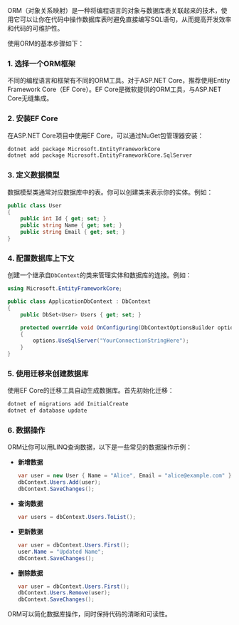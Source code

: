 ORM（对象关系映射）是一种将编程语言的对象与数据库表关联起来的技术，使用它可以让你在代码中操作数据库表时避免直接编写SQL语句，从而提高开发效率和代码的可维护性。

使用ORM的基本步骤如下：

### 1. 选择一个ORM框架
不同的编程语言和框架有不同的ORM工具。对于ASP.NET Core，推荐使用Entity Framework Core（EF Core）。EF Core是微软提供的ORM工具，与ASP.NET Core无缝集成。

### 2. 安装EF Core
在ASP.NET Core项目中使用EF Core，可以通过NuGet包管理器安装：
```bash
dotnet add package Microsoft.EntityFrameworkCore
dotnet add package Microsoft.EntityFrameworkCore.SqlServer
```

### 3. 定义数据模型
数据模型类通常对应数据库中的表。你可以创建类来表示你的实体。例如：
```csharp
public class User
{
    public int Id { get; set; }
    public string Name { get; set; }
    public string Email { get; set; }
}
```

### 4. 配置数据库上下文
创建一个继承自`DbContext`的类来管理实体和数据库的连接。例如：
```csharp
using Microsoft.EntityFrameworkCore;

public class ApplicationDbContext : DbContext
{
    public DbSet<User> Users { get; set; }

    protected override void OnConfiguring(DbContextOptionsBuilder options)
    {
        options.UseSqlServer("YourConnectionStringHere");
    }
}
```

### 5. 使用迁移来创建数据库
使用EF Core的迁移工具自动生成数据库。首先初始化迁移：
```bash
dotnet ef migrations add InitialCreate
dotnet ef database update
```

### 6. 数据操作
ORM让你可以用LINQ查询数据，以下是一些常见的数据操作示例：

- **新增数据**
  ```csharp
  var user = new User { Name = "Alice", Email = "alice@example.com" };
  dbContext.Users.Add(user);
  dbContext.SaveChanges();
  ```

- **查询数据**
  ```csharp
  var users = dbContext.Users.ToList();
  ```

- **更新数据**
  ```csharp
  var user = dbContext.Users.First();
  user.Name = "Updated Name";
  dbContext.SaveChanges();
  ```

- **删除数据**
  ```csharp
  var user = dbContext.Users.First();
  dbContext.Users.Remove(user);
  dbContext.SaveChanges();
  ```

ORM可以简化数据库操作，同时保持代码的清晰和可读性。